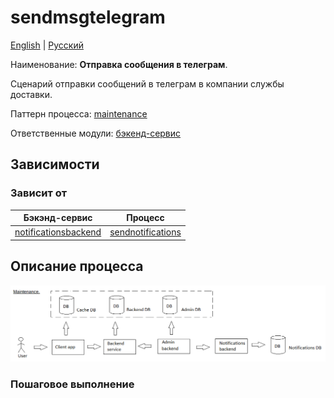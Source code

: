 # sendmsgtelegram

[English](sendmsgtelegram.md) | [Русский](sendmsgtelegram.ru.md)

Наименование: **Отправка сообщения в телеграм**.

Сценарий отправки сообщений в телеграм в компании службы доставки.

Паттерн процесса: [maintenance](../../processpatterns/maintenance.ru.md)

Ответственные модули: [бэкенд-сервис](../../backend/notificationsbackend.ru.md)

## Зависимости

### Зависит от

| Бэкэнд-сервис | Процесс |
| --- | ---- |
| [notificationsbackend](../../backend/notificationsbackend.ru.md) | [sendnotifications](../notificationsbackend/sendnotifications.ru.md) |

## Описание процесса

![maintenance_overall](../../img/maintenance_overall.png)

### Пошаговое выполнение
